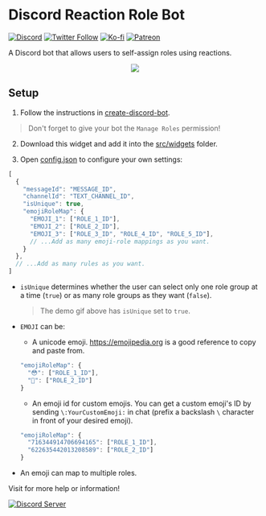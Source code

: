 # Discord Reaction Role Bot

[![Discord](https://discordapp.com/api/guilds/258167954913361930/embed.png)](https://discord.gg/WjEFnzC) [![Twitter Follow](https://img.shields.io/twitter/follow/peterthehan.svg?style=social)](https://twitter.com/peterthehan) [![Ko-fi](https://img.shields.io/badge/Donate-Ko--fi-F16061.svg?logo=ko-fi)](https://ko-fi.com/peterthehan) [![Patreon](https://img.shields.io/badge/Donate-Patreon-F96854.svg?logo=patreon)](https://www.patreon.com/peterthehan)

A Discord bot that allows users to self-assign roles using reactions.

<div align="center">
  <img src="https://raw.githubusercontent.com/peterthehan/assets/master/repositories/discord-reaction-role-bot/reactionRole.gif" />
</div>

## Setup

1. Follow the instructions in [create-discord-bot](https://github.com/peterthehan/create-discord-bot).

> Don't forget to give your bot the `Manage Roles` permission!

2. Download this widget and add it into the [src/widgets](https://github.com/peterthehan/create-discord-bot/tree/master/app/src/widgets) folder.

3. Open [config.json](https://github.com/peterthehan/discord-reaction-role-bot/blob/master/config.json) to configure your own settings:

```js
[
  {
    "messageId": "MESSAGE_ID",
    "channelId": "TEXT_CHANNEL_ID",
    "isUnique": true,
    "emojiRoleMap": {
      "EMOJI_1": ["ROLE_1_ID"],
      "EMOJI_2": ["ROLE_2_ID"],
      "EMOJI_3": ["ROLE_3_ID", "ROLE_4_ID", "ROLE_5_ID"],
      // ...Add as many emoji-role mappings as you want.
    }
  },
  // ...Add as many rules as you want.
]
```

- `isUnique` determines whether the user can select only one role group at a time (`true`) or as many role groups as they want (`false`).

  > The demo gif above has `isUnique` set to `true`.

- `EMOJI` can be:

  - A unicode emoji. https://emojipedia.org is a good reference to copy and paste from.

  ```js
  "emojiRoleMap": {
    "😳": ["ROLE_1_ID"],
    "🥺": ["ROLE_2_ID"]
  }
  ```

  - An emoji id for custom emojis. You can get a custom emoji's ID by sending `\:YourCustomEmoji:` in chat (prefix a backslash `\` character in front of your desired emoji).

  ```js
  "emojiRoleMap": {
    "716344914706694165": ["ROLE_1_ID"],
    "622635442013208589": ["ROLE_2_ID"]
  }
  ```

- An emoji can map to multiple roles.

Visit for more help or information!

<a href="https://discord.gg/WjEFnzC">
  <img src="https://discordapp.com/api/guilds/258167954913361930/embed.png?style=banner2" title="Discord Server"/>
</a>
